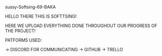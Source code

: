 sussy-Softsing-69-BAKA

HELLO THERE THIS IS SOFTTSING!

HERE WE UPLOAD EVERYTHING DONE THROUGHOUT OUR PROGRESS OF THE PROJECT!

PATFORMS USED:

-> DISCORD FOR COMMUNICATING
-> GITHUB
-> TRELLO
